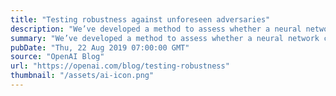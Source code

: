 ```yaml
---
title: "Testing robustness against unforeseen adversaries"
description: "We’ve developed a method to assess whether a neural network classifier can reliably defend against adversarial attacks not seen during training. Our method yields a new metric, UAR (Unforeseen Attack Robustness), which evaluates the robustness of a single model against an unanticipated attack, and highlights the need to measure performance across a more diverse range of unforeseen attacks."
summary: "We’ve developed a method to assess whether a neural network classifier can reliably defend against adversarial attacks not seen during training. Our method yields a new metric, UAR (Unforeseen Attack Robustness), which evaluates the robustness of a single model against an unanticipated attack, and highlights the need to measure performance across a more diverse range of unforeseen attacks."
pubDate: "Thu, 22 Aug 2019 07:00:00 GMT"
source: "OpenAI Blog"
url: "https://openai.com/blog/testing-robustness"
thumbnail: "/assets/ai-icon.png"
---
```


